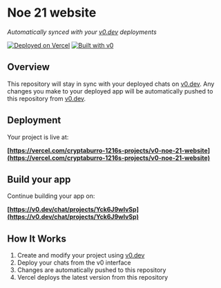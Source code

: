 # Noe 21 website

*Automatically synced with your [v0.dev](https://v0.dev) deployments*

[![Deployed on Vercel](https://img.shields.io/badge/Deployed%20on-Vercel-black?style=for-the-badge&logo=vercel)](https://vercel.com/cryptaburro-1216s-projects/v0-noe-21-website)
[![Built with v0](https://img.shields.io/badge/Built%20with-v0.dev-black?style=for-the-badge)](https://v0.dev/chat/projects/Yck6J9wlvSp)

## Overview

This repository will stay in sync with your deployed chats on [v0.dev](https://v0.dev).
Any changes you make to your deployed app will be automatically pushed to this repository from [v0.dev](https://v0.dev).

## Deployment

Your project is live at:

**[https://vercel.com/cryptaburro-1216s-projects/v0-noe-21-website](https://vercel.com/cryptaburro-1216s-projects/v0-noe-21-website)**

## Build your app

Continue building your app on:

**[https://v0.dev/chat/projects/Yck6J9wlvSp](https://v0.dev/chat/projects/Yck6J9wlvSp)**

## How It Works

1. Create and modify your project using [v0.dev](https://v0.dev)
2. Deploy your chats from the v0 interface
3. Changes are automatically pushed to this repository
4. Vercel deploys the latest version from this repository
